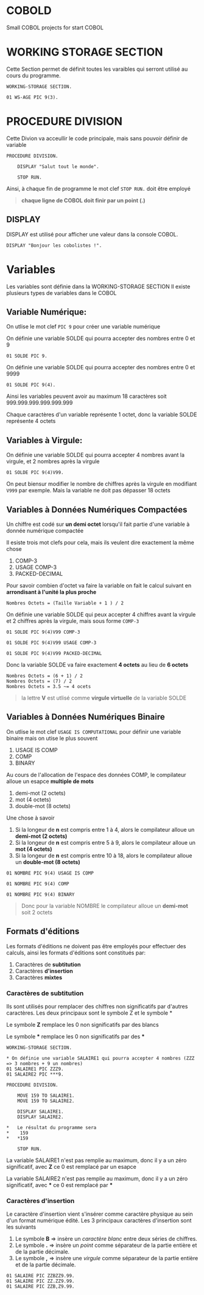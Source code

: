 # COBOLD
Small COBOL projects for start COBOL

# WORKING STORAGE SECTION

Cette Section permet de définit toutes les varaibles qui serront utilisé au cours du programme.

```cobol
WORKING-STORAGE SECTION.

01 WS-AGE PIC 9(3).
```

# PROCEDURE DIVISION

Cette Divion va acceullir le code principale, mais sans pouvoir définir de variable

```cobol
PROCEDURE DIVISION.

    DISPLAY "Salut tout le monde".

    STOP RUN.
```

Ainsi, à chaque fin de programme le mot clef `STOP RUN.` doit être employé

> **chaque ligne de COBOL doit finir par un point (.)**

## DISPLAY

DISPLAY est utilisé pour afficher une valeur dans la console COBOL.

```cobol
DISPLAY "Bonjour les cobolistes !".
```

# Variables

Les variables sont définie dans la WORKING-STORAGE SECTION
Il existe plusieurs types de variables dans le COBOL

## Variable Numérique:

On utlise le mot clef ` PIC 9 ` pour créer une variable numérique

On définie une variable SOLDE qui pourra accepter des nombres entre 0 et 9

```cobol
01 SOLDE PIC 9.
```

On définie une variable SOLDE qui pourra accepter des nombres entre 0 et 9999

```cobol
01 SOLDE PIC 9(4).
```

Ainsi les variables peuvent avoir au maximum 18 caractères soit 999.999.999.999.999.999

Chaque caractères d'un variable représente 1 octet, donc la variable SOLDE représente 4 octets

## Variables à Virgule:

On définie une variable SOLDE qui pourra accepter 4 nombres avant la virgule, et 2 nombres après la virgule

```cobol
01 SOLDE PIC 9(4)V99.
```

On peut biensur modifier le nombre de chiffres après la virgule en modifiant `V999` par exemple. Mais la variable ne doit pas dépasser 18 octets

## Variables à Données Numériques Compactées

Un chiffre est codé sur **un demi octet** lorsqu'il fait partie d'une variable à donnée numérique compactée

Il esiste trois mot clefs pour cela, mais ils veulent dire exactement la même chose
1. COMP-3
2. USAGE COMP-3
3. PACKED-DECIMAL

Pour savoir combien d'octet va faire la variable on fait le calcul suivant en **arrondisant à l'unité la plus proche**

`Nombres Octets = (Taille Variable + 1 ) / 2`

On définie une variable SOLDE qui peux accepter 4 chiffres avant la virgule et 2 chiffres après la virgule, mais sous forme `COMP-3`

```cobol
01 SOLDE PIC 9(4)V99 COMP-3
```

```cobol
01 SOLDE PIC 9(4)V99 USAGE COMP-3
```


```cobol
01 SOLDE PIC 9(4)V99 PACKED-DECIMAL
```


Donc la variable SOLDE va faire exactement **4 octets** au lieu de **6 octets**

```
Nombres Octets = (6 + 1) / 2
Nombres Octets = (7) / 2
Nombres Octets = 3.5 ~= 4 ocets
````

> la lettre **V** est utlisé comme **virgule virtuelle** de la variable SOLDE

## Variables à Données Numériques Binaire

On utlise le mot clef `USAGE IS COMPUTATIONAL` pour définir une variable binaire mais on utise le plus souvent
1. USAGE IS COMP
2. COMP
3. BINARY

Au cours de l'allocation de l'espace des données COMP, le compilateur alloue un esapce **multiple de mots**

1. demi-mot (2 octets)
2. mot (4 octets)
3. double-mot (8 octets)

Une chose à savoir
1. Si la longeur de **n** est compris entre 1 à 4, alors le compilateur alloue un **demi-mot (2 octets)**
2. Si la longeur de **n** est compris entre 5 à 9, alors le compilateur alloue un **mot (4 octets)**
3. Si la longeur de **n** est compris entre 10 à 18, alors le compilateur alloue un **double-mot (8 octets)**

```cobol
01 NOMBRE PIC 9(4) USAGE IS COMP
```

```cobol
01 NOMBRE PIC 9(4) COMP
```

```cobol
01 NOMBRE PIC 9(4) BINARY
```

> Donc pour la variable NOMBRE le compilateur alloue un **demi-mot** soit 2 octets

## Formats d'éditions

Les formats d'éditions ne doivent pas être employés pour effectuer des calculs, ainsi les formats d'éditions sont constitués par:
1. Caractères de **subtitution** [](#caractères-de-subtitution)
2. Caractères **d'insertion**
3. Caractères **mixtes**

### Caractères de subtitution

Ils sont utilisés pour remplacer des chiffres non significatifs par d'autres caractères. Les deux principaux sont le symbole Z et le symbole *

Le symbole **Z** remplace les 0 non significatifs par des blancs

Le symbole __*__ remplace les 0 non significatifs par des __*__

```cobol
WORKING-STORAGE SECTION.

* On définie une variable SALAIRE1 qui pourra accepter 4 nombres (ZZZ => 3 nombres + 9 un nombres)
01 SALAIRE1 PIC ZZZ9.
01 SALAIRE2 PIC ***9.

PROCEDURE DIVISION.

    MOVE 159 TO SALAIRE1.
    MOVE 159 TO SALAIRE2.

    DISPLAY SALAIRE1.
    DISPLAY SALAIRE2.

*   Le résultat du programme sera
*    159
*   *159

    STOP RUN.
```

La variable SALAIRE1 n'est pas remplie au maximum, donc il y a un zéro significatif, avec **Z** ce 0 est remplacé par un esapce

La variable SALAIRE2 n'est pas remplie au maximum, donc il y a un zéro significatif, avec __*__ ce 0 est remplacé par __*__

### Caractères d'insertion

Le caractère d'insertion vient s'insérer comme caractère physique au sein d'un format numérique édité. Les 3 principaux caractères d'insertion sont les suivants
1. Le symbole **B** => insère un *caractère blanc* entre deux séries de chiffres.
2. Le symbole **.** => insère un *point* comme séparateur de la partie entière et de la partie décimale.
3. Le symbole **,** => insère une *virgule* comme séparateur de la partie entière et de la partie décimale.

```cobol
01 SALAIRE PIC ZZBZZ9.99.
01 SALAIRE PIC ZZ.ZZ9.99.
01 SALAIRE PIC ZZB,Z9.99.
```
